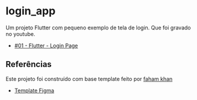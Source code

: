 # login_app

Um projeto Flutter com pequeno exemplo de tela de login. Que foi gravado no youtube.

- [#01 - Flutter - Login Page](https://www.youtube.com/watch?v=gSbUftwLHpU&t=429s)


## Referências

Este projeto foi construído com base template feito por [faham khan](https://www.figma.com/@fahamullah)

- [Template Figma](https://www.figma.com/community/file/1024593645612274456)
